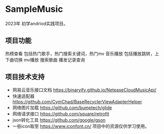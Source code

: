 # SampleMusic
2023年 初学andriod实践项目。
## 项目功能
热榜查看 包括热门歌手，热门搜索关键词，热门mv
音乐播放 包括播放跳转，上下曲切换
mv播放
搜索歌曲
播发记录查询

## 项目技术支持

- 网易云音乐接口文档
https://binaryify.github.io/NeteaseCloudMusicApi/ 
- 快速适配器
https://github.com/CymChad/BaseRecyclerViewAdapterHelper 
- 网络图片加载 
https://github.com/bumptech/glide 
- 网络请求接口
https://github.com/square/retrofit
- json转化工具
https://github.com/google/gson
- 一些icon取至 
https://www.iconfont.cn/
项目中的资源仅供学习使用。




